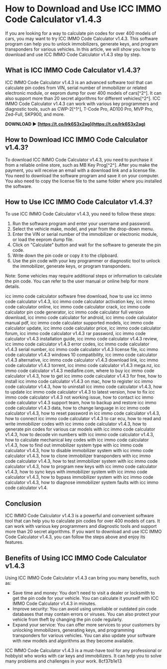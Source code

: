 # How to Download and Use ICC IMMO Code Calculator v1.4.3
 
If you are looking for a way to calculate pin codes for over 400 models of cars, you may want to try ICC IMMO Code Calculator v1.4.3. This software program can help you to unlock immobilizers, generate keys, and program transponders for various vehicles. In this article, we will show you how to download and use ICC IMMO Code Calculator v1.4.3 step by step.
 
## What is ICC IMMO Code Calculator v1.4.3?
 
ICC IMMO Code Calculator v1.4.3 is an advanced software tool that can calculate pin codes from VIN, serial number of immobilizer or related electronic module, or eeprom dump for over 400 models of cars[^2^]. It can also support more than 20 secret algorithms for different vehicles[^2^]. ICC IMMO Code Calculator v1.4.3 can work with various key programmers and diagnostic tools, such as CWP-2[^1^], T-Code Pro, AD100 Pro, MVP Pro, Zed-Full, SKP900, and more.
 
**DOWNLOAD ► [https://t.co/lrk6S3x2ag](https://t.co/lrk6S3x2ag)**


 
## How to Download ICC IMMO Code Calculator v1.4.3?
 
To download ICC IMMO Code Calculator v1.4.3, you need to purchase it from a reliable online store, such as MB Key Prog[^2^]. After you make the payment, you will receive an email with a download link and a license file. You need to download the software program and save it on your computer. You also need to copy the license file to the same folder where you installed the software.
 
## How to Use ICC IMMO Code Calculator v1.4.3?
 
To use ICC IMMO Code Calculator v1.4.3, you need to follow these steps:
 
1. Run the software program and enter your username and password.
2. Select the vehicle make, model, and year from the drop-down menu.
3. Enter the VIN or serial number of the immobilizer or electronic module, or load the eeprom dump file.
4. Click on "Calculate" button and wait for the software to generate the pin code.
5. Write down the pin code or copy it to the clipboard.
6. Use the pin code with your key programmer or diagnostic tool to unlock the immobilizer, generate keys, or program transponders.

Note: Some vehicles may require additional steps or information to calculate the pin code. You can refer to the user manual or online help for more details.
 
icc immo code calculator software free download,  how to use icc immo code calculator v1.4.3,  icc immo code calculator activation key,  icc immo code calculator online,  icc immo code calculator crack,  icc immo code calculator pin code generator,  icc immo code calculator full version download,  icc immo code calculator for android,  icc immo code calculator manual pdf,  icc immo code calculator supported models,  icc immo code calculator update,  icc immo code calculator price,  icc immo code calculator forum,  icc immo code calculator v1.4.3 rar password,  icc immo code calculator v1.4.3 installation guide,  icc immo code calculator v1.4.3 review,  icc immo code calculator v1.4.3 error codes,  icc immo code calculator v1.4.3 serial number,  icc immo code calculator v1.4.3 license file,  icc immo code calculator v1.4.3 windows 10 compatibility,  icc immo code calculator v1.4.3 alternative,  icc immo code calculator v1.4.3 download link,  icc immo code calculator v1.4.3 torrent,  icc immo code calculator v1.4.3 mega.nz,  icc immo code calculator v1.4.3 mediafire.com,  where to buy icc immo code calculator v1.4.3,  how to get icc immo code calculator v1.4.3 for free,  how to install icc immo code calculator v1.4.3 on mac,  how to register icc immo code calculator v1.4.3,  how to uninstall icc immo code calculator v1.4.3,  how to update icc immo code calculator v1.4.3 to latest version,  how to fix icc immo code calculator v1.4.3 not working issue,  how to contact icc immo code calculator v1.4.3 support team,  how to backup and restore icc immo code calculator v1.4.3 data,  how to change language in icc immo code calculator v1.4.3,  how to reset password in icc immo code calculator v1.4.3,  how to connect icc immo code calculator v1.4.3 to car ecu,  how to read and write immobilizer codes with icc immo code calculator v1.4.3,  how to generate pin codes for various car models with icc immo code calculator v1.4.3,  how to decode vin numbers with icc immo code calculator v1.4.3,  how to calculate mechanical key codes with icc immo code calculator v1.4.3,  how to find out immobilizer system type with icc immo code calculator v1.4.3,  how to disable immobilizer system with icc immo code calculator v1.4.3,  how to clone immobilizer transponders with icc immo code calculator v1.4.3,  how to test immobilizer system with icc immo code calculator v1.4.3,  how to program new keys with icc immo code calculator v1.4.3,  how to sync keys with immobilizer system with icc immo code calculator v1.4.3,  how to bypass immobilizer system with icc immo code calculator v1.4.3,  how to diagnose immobilizer system faults with icc immo code calculator v1.4.
 
## Conclusion
 
ICC IMMO Code Calculator v1.4.3 is a powerful and convenient software tool that can help you to calculate pin codes for over 400 models of cars. It can work with various key programmers and diagnostic tools and support more than 20 secret algorithms. If you want to download and use ICC IMMO Code Calculator v1.4.3, you can follow the steps above and enjoy its features.

## Benefits of Using ICC IMMO Code Calculator v1.4.3
 
Using ICC IMMO Code Calculator v1.4.3 can bring you many benefits, such as:

- Save time and money: You don't need to visit a dealer or locksmith to get the pin code for your vehicle. You can calculate it yourself with ICC IMMO Code Calculator v1.4.3 in minutes.
- Improve security: You can avoid using unreliable or outdated pin code databases that may contain errors or viruses. You can also protect your vehicle from theft by changing the pin code regularly.
- Expand your service: You can offer more services to your customers by unlocking immobilizers, generating keys, and programming transponders for various vehicles. You can also update your software with new models and algorithms as they become available.

ICC IMMO Code Calculator v1.4.3 is a must-have tool for any professional or hobbyist who works with car keys and immobilizers. It can help you to solve many problems and challenges in your work.
 8cf37b1e13
 
